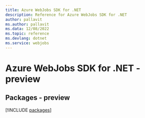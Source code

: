 ```yaml
---
title: Azure WebJobs SDK for .NET
description: Reference for Azure WebJobs SDK for .NET
author: pallavit
ms.author: pallavit
ms.data: 12/08/2022
ms.topic: reference
ms.devlang: dotnet
ms.service: webjobs
---
```

# Azure WebJobs SDK for .NET - preview
## Packages - preview
[!INCLUDE [packages](webjobs-index.md)]